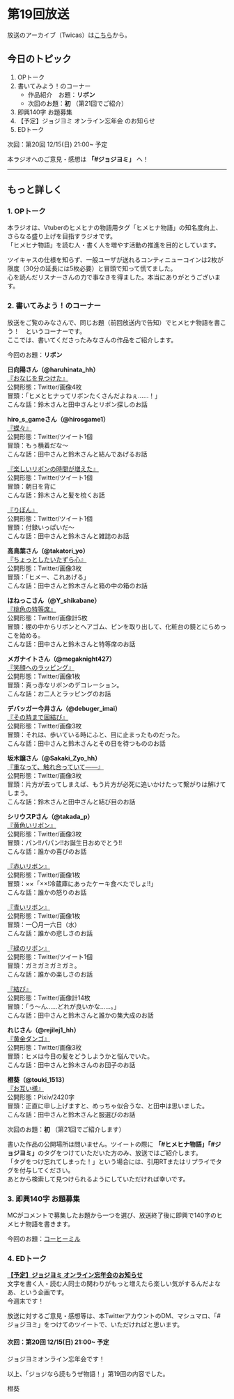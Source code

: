 # 第19回放送

放送のアーカイブ（Twicas）は[こちら](https://twitcasting.tv/hmhnstory_radio/movie/582099844)から。

## 今日のトピック
1. OPトーク
1. 書いてみよう！のコーナー
    - 作品紹介　お題：<b>リボン</b>
    - 次回のお題：<b>初</b> （第21回でご紹介）
1. 即興140字 お題募集
1. 【予定】ジョジヨミ オンライン忘年会 のお知らせ
1. EDトーク

次回：第20回 12/15(日) 21:00~ 予定

本ラジオへのご意見・感想は **「#ジョジヨミ」** へ！

---

## もっと詳しく
### 1. OPトーク

本ラジオは、Vtuberのヒメヒナの物語用タグ「ヒメヒナ物語」の知名度向上、さらなる盛り上げを目指すラジオです。  
「ヒメヒナ物語」を読む人・書く人を増やす活動の推進を目的としています。  

ツイキャスの仕様を知らず、一般ユーザが送れるコンティニューコインは2枚が限度（30分の延長には5枚必要）と冒頭で知って慌てました。  
心を読んだリスナーさんの力で事なきを得ました。本当にありがとうございます。

### 2. 書いてみよう！のコーナー
放送をご覧のみなさんで、同じお題（前回放送内で告知）でヒメヒナ物語を書こう！　というコーナーです。  
ここでは、書いてくださったみなさんの作品をご紹介します。

今回のお題：<b>リボン</b>

**日向陽さん（@haruhinata_hh）**  
[『おなじを見つけた』](https://twitter.com/haruhinata_hh/status/1201136907310129152?s=20)  
公開形態：Twitter/画像4枚  
冒頭：「ヒメとヒナってリボンたくさんだよねぇ……！」  
こんな話：鈴木さんと田中さんとリボン探しのお話  

**hiro_s_gameさん（@hirosgame1）**  
[『蝶々』](https://twitter.com/hirosgame1/status/1201138838577414144?s=20)  
公開形態：Twitter/ツイート1個  
冒頭：もぅ横着だな～  
こんな話：田中さんと鈴木さんと結んであげるお話  

[『楽しいリボンの時間が増えた』](https://twitter.com/hirosgame1/status/1201219055144718338?s=20)  
公開形態：Twitter/ツイート1個  
冒頭：朝日を背に  
こんな話：鈴木さんと髪を梳くお話  

[『りぼん』](https://twitter.com/hirosgame1/status/1202192674138116098?s=20)  
公開形態：Twitter/ツイート1個  
冒頭：付録いっぱいだ～  
こんな話：田中さんと鈴木さんと雑誌のお話  

**高鳥葉さん（@takatori_yo）**  
[『ちょっとしたいたずら心』](https://twitter.com/takatori_yo/status/1201147081458515969?s=20)  
公開形態：Twitter/画像3枚  
冒頭：「ヒメー、これあげる」  
こんな話：田中さんと鈴木さんと箱の中の箱のお話  

**ほねっこさん（@Y_shikabane）**  
[『桃色の特等席』](https://twitter.com/Y_shikabane/status/1201809425096269824?s=20)  
公開形態：Twitter/画像計5枚  
冒頭：棚の中からリボンとヘアゴム、ピンを取り出して、化粧台の鏡とにらめっこを始める。  
こんな話：田中さんと鈴木さんと特等席のお話  

**メガナイトさん（@megaknight427）**  
[『笑顔へのラッピング』](https://twitter.com/megaknight427/status/1202145265748074496?s=20)  
公開形態：Twitter/画像1枚  
冒頭：真っ赤なリボンのデコレーション。  
こんな話：お二人とラッピングのお話

**デバッガー今井さん（@debuger_imai）**  
[『その時まで固結び』](https://twitter.com/debuger_imai/status/1202163546299064321?s=20)  
公開形態：Twitter/画像3枚  
冒頭：それは、歩いている時にふと、目に止まったものだった。  
こんな話：田中さんと鈴木さんとその日を待つもののお話  

**坂木譲さん（@Sakaki_Zyo_hh）**  
[『重なって、触れ合っていて――』](https://twitter.com/Sakaki_Zyo_hh/status/1202367680075816961?s=20)  
公開形態：Twitter/画像3枚  
冒頭：片方が去ってしまえば、もう片方が必死に追いかけたって繋がりは解けてしまう。  
こんな話：鈴木さんと田中さんと結び目のお話  

**シリウスPさん（@takada_p）**  
[『黄色いリボン』](https://twitter.com/takada_p/status/1203208694923550721?s=20)  
公開形態：Twitter/画像3枚  
冒頭：パン!!パパン!!お誕生日おめでとう!!  
こんな話：誰かの喜びのお話  

[『赤いリボン』](https://twitter.com/takada_p/status/1203208900901654528?s=20)  
公開形態：Twitter/画像1枚  
冒頭：××「××!冷蔵庫にあったケーキ食べたでしょ!!」  
こんな話：誰かの怒りのお話  

[『青いリボン』](https://twitter.com/takada_p/status/1203211452972032000?s=20)  
公開形態：Twitter/画像1枚  
冒頭：一〇月一六日（水）  
こんな話：誰かの悲しさのお話  

[『緑のリボン』](https://twitter.com/takada_p/status/1203211584199225344?s=20)  
公開形態：Twitter/ツイート1個  
冒頭：ガミガミガミガミ。  
こんな話：誰かの楽しさのお話  

[『結び』](https://twitter.com/takada_p/status/1203572663962062848?s=20)  
公開形態：Twitter/画像計14枚  
冒頭：「う～ん……どれが良いかな……。」  
こんな話：田中さんと鈴木さんと誰かの集大成のお話  

**れじさん（@rejilej1_hh）**  
[『黄金ダンゴ』](https://twitter.com/rejilej1_hh/status/1203817815905423360?s=20)  
公開形態：Twitter/画像3枚  
冒頭：ヒメは今日の髪をどうしようかと悩んでいた。  
こんな話：田中さんと鈴木さんのお団子のお話  

**橙葵（@touki_1513）**  
[『お互い様』](https://twitter.com/touki_1513/status/1204012768740835328?s=20)  
公開形態：Pixiv/2420字  
冒頭：正直に申し上げますと、めっちゃ似合うな、と田中は思いました。  
こんな話：田中さんと鈴木さんと服選びのお話  

次回のお題：<b>初</b> （第21回でご紹介します）

書いた作品の公開場所は問いません。ツイートの際に <b>「#ヒメヒナ物語」「#ジョジヨミ」</b>のタグをつけていただいた方のみ、放送ではご紹介します。  
「タグをつけ忘れてしまった！」という場合には、引用RTまたはリプライでタグを付与してください。  
あとから検索して見つけられるようにしていただければ幸いです。  

### 3. 即興140字 お題募集
MCがコメントで募集したお題から一つを選び、放送終了後に即興で140字のヒメヒナ物語を書きます。

今回のお題：[コーヒーミル](https://twitter.com/hmhnStory_Radio/status/1204046971574444032?s=20)

### 4. EDトーク

**[【予定】ジョジヨミ オンライン忘年会のお知らせ](../bounen_2019.md)**  
文字を書く人・読む人同士の関わりがもっと増えたら楽しい気がするんだよなあ、という企画です。  
今週末です！

放送に対するご意見・感想等は、本TwitterアカウントのDM、マシュマロ、「#ジョジヨミ」をつけてのツイートで、いただければと思います。

#### 次回：第20回 12/15(日) 21:00~ 予定  
ジョジヨミオンライン忘年会です！

以上、「ジョジなら読もうぜ物語！」第19回の内容でした。

橙葵

